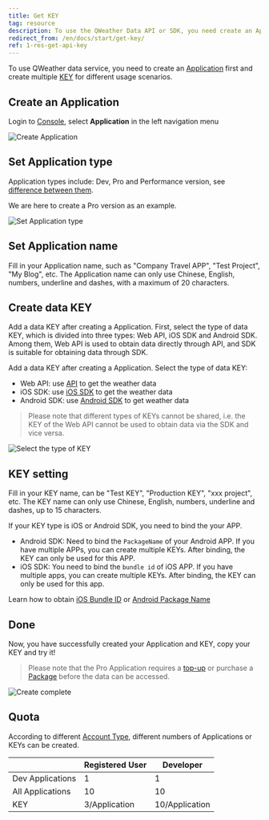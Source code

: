 ```yaml
---
title: Get KEY
tag: resource
description: To use the QWeather Data API or SDK, you need create an Application first and create multiple keys for different usage scenarios.
redirect_from: /en/docs/start/get-key/
ref: 1-res-get-api-key
---
```


To use QWeather data service, you need to create an [Application](/en/docs/resource/glossary/#Application) first and create multiple [KEY](/en/docs/resource/glossary/#key) for different usage scenarios.

## Create an Application

Login to [Console](https://console.qweather.com/), select **Application** in the left navigation menu

![Create Application](/assets/images/content/get-key-1.png)

## Set Application type

Application types include: Dev, Pro and Performance version, see [difference between them](/en/help/general#biz-vs-free).

We are here to create a Pro version as an example.

![Set Application type](/assets/images/content/get-key-2.png)

## Set Application name

Fill in your Application name, such as "Company Travel APP", "Test Project", "My Blog", etc. The Application name can only use Chinese, English, numbers, underline and dashes, with a maximum of 20 characters.

## Create data KEY

Add a data KEY after creating a Application. First, select the type of data KEY, which is divided into three types: Web API, iOS SDK and Android SDK. Among them, Web API is used to obtain data directly through API, and SDK is suitable for obtaining data through SDK.

Add a data KEY after creating a Application. Select the type of data KEY:

- Web API: use [API](/docs/api/) to get the weather data
- iOS SDK: use [iOS SDK](/docs/ios-sdk/) to get the weather data
- Android SDK: use [Android SDK](/docs/android-sdk/) to get weather data

> Please note that different types of KEYs cannot be shared, i.e. the KEY of the Web API cannot be used to obtain data via the SDK and vice versa.

![Select the type of KEY](/assets/images/content/get-key-3.png)

## KEY setting

Fill in your KEY name, can be "Test KEY", "Production KEY", "xxx project", etc. The KEY name can only use Chinese, English, numbers, underline and dashes, up to 15 characters.

If your KEY type is iOS or Android SDK, you need to bind the your APP.

* Android SDK: Need to bind the `PackageName` of your Android APP. If you have multiple APPs, you can create multiple KEYs. After binding, the KEY can only be used for this APP.
* iOS SDK: You need to bind the `bundle id` of iOS APP. If you have multiple apps, you can create multiple KEYs. After binding, the KEY can only be used for this app.

Learn how to obtain [iOS Bundle ID](/en/docs/resource/glossary/#ios-bundle-identifier) ​​or [Android Package Name](/en/docs/resource/glossary/#android-package-name)

## Done

Now, you have successfully created your Application and KEY, copy your KEY and try it!

> Please note that the Pro Application requires a [top-up](/en/help/buy/#top-up) or purchase a [Package](/en/help/buy/#package) before the data can be accessed.

![Create complete](/assets/images/content/get-key-4.png)

## Quota

According to different [Account Type](/en/help/account/#account-type), different numbers of Applications or KEYs can be created.

| &nbsp;           | Registered User | Developer      |
| ---------------- | --------------- | -------------- |
| Dev Applications | 1               | 1              |
| All Applications | 10              | 10             |
| KEY              | 3/Application   | 10/Application |